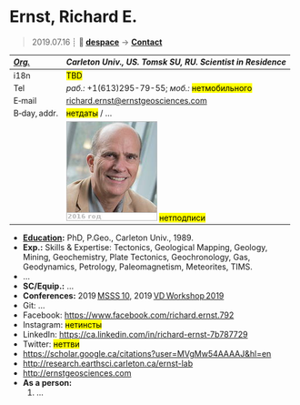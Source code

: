 # Ernst, Richard E.
> 2019.07.16 ┊ **🚀 [despace](index.md)** → **[Contact](contact.md)**

|*[Org.](contact.md)*|*Carleton Univ., US. Tomsk SU, RU. Scientist in Residence*|
|:--|:--|
|i18n| <mark>TBD</mark> |
|Tel|*раб.:* +1(613)295-79-55; *моб.:* <mark>нетмобильного</mark> |
|E‑mail| <richard.ernst@ernstgeosciences.com> |
|B‑day, addr.| <mark>нетдаты</mark> / … |
|| [![](f/contact/e/ernst_001_photo_thumb.jpg)](f/contact/e/ernst_001_photo.jpg) <mark>нетподписи</mark> |

   - **[Education](edu.md):** PhD, P.Geo., Carleton Univ., 1989.
   - **Exp.:** Skills & Expertise: Tectonics, Geological Mapping, Geology, Mining, Geochemistry, Plate Tectonics, Geochronology, Gas, Geodynamics, Petrology, Paleomagnetism, Meteorites, TIMS.
   - …
   - **SC/Equip.:** …
   - **Conferences:** 2019 [MSSS 10](msss_10.md), 2019 [VD Workshop 2019](vdws2019.md)
   - Git: …
   - Facebook: <https://www.facebook.com/richard.ernst.792>
   - Instagram: <mark>нетинсты</mark>
   - LinkedIn: <https://ca.linkedin.com/in/richard-ernst-7b787729>
   - Twitter: <mark>неттви</mark>
   - <https://scholar.google.ca/citations?user=MVgMw54AAAAJ&hl=en>
   - <http://research.earthsci.carleton.ca/ernst-lab>
   - <http://ernstgeosciences.com>
   - **As a person:**
      1. …
